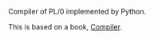 Compiler of PL/0 implemented by Python.

This is based on a book, [Compiler](https://www.amazon.co.jp/exec/obidos/ASIN/4274130134/gec01044-22/ref=nosim/).
